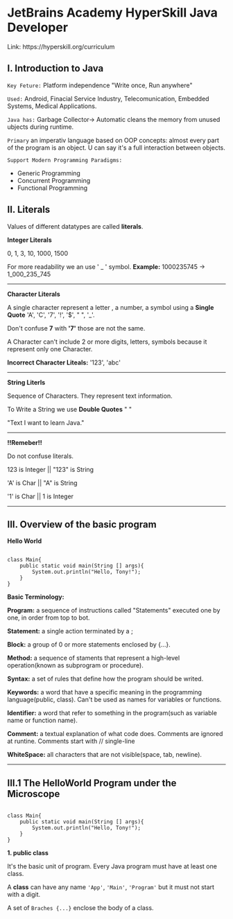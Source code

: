 # JetBrains Academy HyperSkill Java Developer
<p>Link: <link>https://hyperskill.org/curriculum</link></p>

## I. Introduction to Java

<p><code>Key Feture:</code> Platform independence "Write once, Run anywhere"</p>
<p><code>Used:</code> Android, Finacial Service Industry, Telecomunication, Embedded Systems, Medical Applications.</p>
<p><code>Java has:</code> Garbage Collector-> Automatic cleans the memory from unused ubjects during runtime.</p>
<p><code>Primary</code> an imperativ language based on OOP concepts: almost every part of the program is an object. U can say it's a full interaction between objects.</p>
<p><code>Support Modern Programming Paradigms:</code></p>
<ul>
  <li>Generic Programming</li>
  <li>Concurrent Programming</li>
  <li>Functional Programming</li>
</ul>


## II. Literals
<p>Values of different datatypes are called <b>literals</b>.</p>
<p><b>Integer Literals</b></p>
<p>0, 1, 3, 10, 1000, 1500</p>
<p>For more readability we an use ' _ ' symbol. <b>Example:</b> 1000235745 -> 1_000_235_745</p>
<hr>
<p><b>Character Literals</b></p>
<p>A single character represent a letter , a number, a symbol using a <b>Single Quote</b> 'A', 'C', '7', '!', '$', " ", '_'.</p>
<p>Don't confuse <b>7</b> with <b>'7'</b> those are not the same.</p>
<p>A Character can't include 2 or more digits, letters, symbols because it represent only one Character.</p>
<p><b>Incorrect Character Liteals:</b> '123', 'abc'</p>
<hr>
<p><b>String Literls</b></p>
<p>Sequence of Characters. They represent text information.</p>
<p>To Write a String we use <b>Double Quotes</b> " "</p>
<p>"Text I want to learn Java."</p>
<hr>
<p><b>!!Remeber!!</p></b>
<p>Do not confuse literals.</p>
<p>123 is Integer || "123" is String</p>
<p>'A' is Char || "A" is String</p>
<p>'1' is Char || 1 is Integer</p>
<hr>
  
## III. Overview of the basic program
<p><b>Hello World</b></p>
<pre><code>
class Main{
    public static void main(String [] args){
        System.out.println("Hello, Tony!");
    }
} </code></pre>

<p><b>Basic Terminology:</b></p>
<p><b>Program:</b> a sequence of instructions called "Statements" executed one by one, in order from top to bot.</p>
<p><b>Statement:</b> a single action terminated by a ;</p>
<p><b>Block:</b> a group of 0 or more statements enclosed by {...}.</p>
<p><b>Method:</b> a sequence of staments that represent a high-level operation(known as subprogram or procedure).</p>
<p><b>Syntax:</b> a set of rules that define how the program should be writed.</p>
<p><b>Keywords:</b> a word that have a specific meaning in the programming language(public, class). Can't be used as names for variables or functions.</p>
<p><b>Identifier:</b> a word that refer to something in the program(such as variable name or function name).</p>
<p><b>Comment:</b> a textual explanation of what code does. Comments are ignored at runtine. Comments start with // single-line</p>
<p><b>WhiteSpace:</b> all characters that are not visible(space, tab, newline).</p>
<hr>

## III.1 The HelloWorld Program under the Microscope
<pre><code>
class Main{
    public static void main(String [] args){
        System.out.println("Hello, Tony!");
    }
} </code></pre>
<p><b>1. public class</b></p>
<p>It's the basic unit of program. Every Java program must have at least one class.</p>
<p>A <b>class</b> can have any name <code>'App'</code>, <code>'Main'</code>, <code>'Program'</code> but it must not start with  a digit.</p>
<p>A set of <code>Braches {...}</code> enclose the body of a class.</p>

  
  
  
  
  
  
